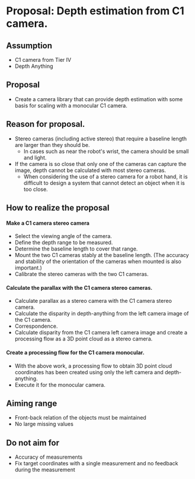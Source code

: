 # Proposal: Depth estimation from C1 camera.
## Assumption
- C1 camera from Tier IV
- Depth Anything

## Proposal
- Create a camera library that can provide depth estimation with some basis for scaling with a monocular C1 camera.

## Reason for proposal.
- Stereo cameras (including active stereo) that require a baseline length are larger than they should be.
  - In cases such as near the robot's wrist, the camera should be small and light.
- If the camera is so close that only one of the cameras can capture the image, depth cannot be calculated with most stereo cameras.
  - When considering the use of a stereo camera for a robot hand, it is difficult to design a system that cannot detect an object when it is too close.

## How to realize the proposal
#### Make a C1 camera stereo camera
- Select the viewing angle of the camera.
- Define the depth range to be measured.
- Determine the baseline length to cover that range.
- Mount the two C1 cameras stably at the baseline length. (The accuracy and stability of the orientation of the cameras when mounted is also important.)
- Calibrate the stereo cameras with the two C1 cameras.
#### Calculate the parallax with the C1 camera stereo cameras.
- Calculate parallax as a stereo camera with the C1 camera stereo camera.
- Calculate the disparity in depth-anything from the left camera image of the C1 camera.
- Correspondence.
- Calculate disparity from the C1 camera left camera image and create a processing flow as a 3D point cloud as a stereo camera.
#### Create a processing flow for the C1 camera monocular.
- With the above work, a processing flow to obtain 3D point cloud coordinates has been created using only the left camera and depth-anything.
- Execute it for the monocular camera.

## Aiming range
- Front-back relation of the objects must be maintained
- No large missing values
## Do not aim for
- Accuracy of measurements
- Fix target coordinates with a single measurement and no feedback during the measurement
